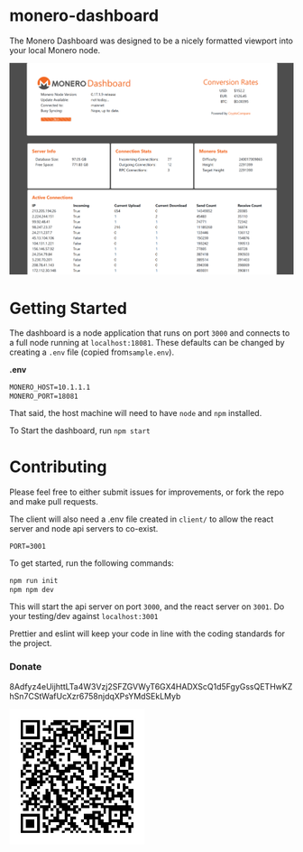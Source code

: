 # monero-dashboard

The Monero Dashboard was designed to be a nicely formatted viewport into your local Monero node.

![screenshot](readme_assets/screenshot.png)

# Getting Started

The dashboard is a node application that runs on port `3000` and connects to a full node running at `localhost:18081`. These defaults can be changed by creating a `.env` file (copied from`sample.env`).

**.env**

```
MONERO_HOST=10.1.1.1
MONERO_PORT=18081
```

That said, the host machine will need to have `node` and `npm` installed.

To Start the dashboard, run `npm start`

# Contributing

Please feel free to either submit issues for improvements, or fork the repo and make pull requests.

The client will also need a .env file created in `client/` to allow the react server and node api servers to co-exist.

```
PORT=3001
```

To get started, run the following commands:

```
npm run init
npm npm dev
```

This will start the api server on port `3000`, and the react server on `3001`. Do your testing/dev against `localhost:3001`

Prettier and eslint will keep your code in line with the coding standards for the project.

### Donate

8Adfyz4eUijhttLTa4W3Vzj2SFZGVWyT6GX4HADXScQ1d5FgyGssQETHwKZhSn7CStWafUcXzr6758njdqXPsYMdSEkLMyb

![qr](client/src/qr.jpg)
